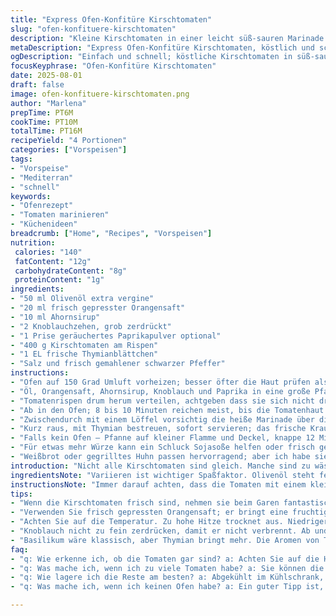 ```yaml
---
title: "Express Ofen-Konfitüre Kirschtomaten"
slug: "ofen-konfituere-kirschtomaten"
description: "Kleine Kirschtomaten in einer leicht süß-sauren Marinade aus Olivenöl, Orangensaft statt Zitrone, Ahornsirup statt Honig, und geröstetem Knoblauch. Mit frischem Thymian anstatt Basilikum. Kurz im Ofen garen bis die Haut leicht aufplatzt, dann sofort servieren. Aromatisch, schnell, braucht keine ständige Beobachtung. Kann bei Bedarf Chili durch geräuchertes Paprikapulver ersetzen. Klare Anleitung, wie man Gargrad an der Haut erkennt und warum niedrigere Temperaturen beim Kochen Aroma verstärken. Ein Tipp: Tomaten auf Hochglanz bringen geht nur mit richtigem Öl. Nützlich für schnelle Vorspeisen mit Geflügel oder hellem Fisch."
metaDescription: "Express Ofen-Konfitüre Kirschtomaten, köstlich und schnell zubereitet; perfekt als mediterrane Vorspeise für jeden Anlass"
ogDescription: "Einfach und schnell; köstliche Kirschtomaten in süß-saurer Marinade für besondere Momente oder als Vorspeise"
focusKeyphrase: "Ofen-Konfitüre Kirschtomaten"
date: 2025-08-01
draft: false
image: ofen-konfituere-kirschtomaten.png
author: "Marlena"
prepTime: PT6M
cookTime: PT10M
totalTime: PT16M
recipeYield: "4 Portionen"
categories: ["Vorspeisen"]
tags:
- "Vorspeise"
- "Mediterran"
- "schnell"
keywords:
- "Ofenrezept"
- "Tomaten marinieren"
- "Küchenideen"
breadcrumb: ["Home", "Recipes", "Vorspeisen"]
nutrition: 
 calories: "140"
 fatContent: "12g"
 carbohydrateContent: "8g"
 proteinContent: "1g"
ingredients:
- "50 ml Olivenöl extra vergine"
- "20 ml frisch gepresster Orangensaft"
- "10 ml Ahornsirup"
- "2 Knoblauchzehen, grob zerdrückt"
- "1 Prise geräuchertes Paprikapulver optional"
- "400 g Kirschtomaten am Rispen"
- "1 EL frische Thymianblättchen"
- "Salz und frisch gemahlener schwarzer Pfeffer"
instructions:
- "Ofen auf 150 Grad Umluft vorheizen; besser öfter die Haut prüfen als auf Zeit warten."
- "Öl, Orangensaft, Ahornsirup, Knoblauch und Paprika in eine große Pfanne oder feuerfeste Form geben; Salz und Pfeffer großzügig würzen."
- "Tomatenrispen drum herum verteilen, achtgeben dass sie sich nicht drängen. So garen die Tomaten gleichmäßig."
- "Ab in den Ofen; 8 bis 10 Minuten reichen meist, bis die Tomatenhaut leicht aufplatzt – ein leises Braun-Geruchssignal gibt es als Bonus."
- "Zwischendurch mit einem Löffel vorsichtig die heiße Marinade über die Tomaten träufeln, fördert Karamellisierung und verhindert Austrocknen."
- "Kurz raus, mit Thymian bestreuen, sofort servieren; das frische Kraut bringt Zitrusnoten und Balance."
- "Falls kein Ofen – Pfanne auf kleiner Flamme und Deckel, knappe 12 Minuten geduldig; nichts anbrennen lassen!"
- "Für etwas mehr Würze kann ein Schluck Sojasoße helfen oder frisch gemahlener schwarzer Pfeffer direkt auf die noch heißen Tomaten."
- "Weißbrot oder gegrilltes Huhn passen hervorragend; aber ich habe sie auch gerne mal mit grünem Salat und etwas Ricotta ausprobiert."
introduction: "Nicht alle Kirschtomaten sind gleich. Manche sind zu wässrig, andere verlieren schnell Aroma beim Erhitzen. Meine Versuche mit klassischem Honigzugaben und Zitronensaft waren ehrlich gesagt... langweilig. Dann probierte ich Orangensaft – mehr Tiefe, fruchtiger Kick. Gleichzeitig Ahornsirup statt Honig, weil der Geschmack runder wirkt und weniger scharf brennt. Wichtig: das Öl muss hochwertig sein, sonst dickt die Marinade später unangenehm. Gerne nehme ich frischen Thymian statt Basilikum, weil das Aroma besser zur Orangennote passt. Hitze: kein Stress mit zu hoher Temperatur; lieber langsam schöne Röstaromen entwickeln lassen. Das Aufplatzen der Haut ist das wichtigste Zeichen, nicht die Uhr. Geruch hilft, immer riechen, das erspart Fehlgriffe. Von wegen schnelle Vorspeise – ein bisschen Aufmerksamkeit schafft bessere Texturen und Geschmack."
ingredientsNote: "Variieren ist wichtiger Spaßfaktor. Olivenöl steht fest, weil es Geschmacksträger Nummer eins ist. Orangensaft bringt Frische und Säure, Zitrone kann man nehmen, gibt aber mehr Schärfe. Ahornsirup mildert ab, Honig funktioniert, aber Vorsicht bei der Süße. Alternativ kann man hellen Agavendicksaft versuchen. Knoblauch nicht zu fein zerdrücken, die Stücke sollen unterschwellig mitzuschwimmen und weniger schnell verbrennen. Statt geräuchertem Paprika passen auch Chiliflocken oder eine Prise Kreuzkümmel, experimentieren. Tomaten unbedingt frisch und fest, zu weich führt zu matschiger Textur. Frische Kräuter je nach Saison; Thymian bringt erdige Noten, Basilikum leichteres Aroma. Salz nicht sparen, es hebt die Süße hervor, aber Vorsicht mit Pfeffer, frisch mahlen ist Pflicht."
instructionsNote: "Immer darauf achten, dass die Tomaten mit einem kleinen Abstand in der Form liegen, damit die Hitze zirkuliert und sie nicht ungleich weich werden. Das langsame Garen bei mittlerer Hitze bewirkt eine bessere Aromakonzentration, da die Haut nur sanft aufreißt und das Fruchtfleisch nicht zerfällt. Deckel benutzen, wenn man in der Pfanne arbeitet, hilft, den Dampf zu halten und lässt die Haut sanft platzen. Marinade regelmäßig über die Tomaten träufeln bewirkt Karamellisierung, das Aroma intensiviert sich und die Oberfläche glänzt besser. Wichtig: nicht durchmischen oder umdrehen, sonst zerdrücken die Tomaten. Wenn zu viel Flüssigkeit austritt, kann man die Hitze erhöhen und die Flüssigkeit reduzieren, bis sie sirupartig durchgeht. Abschließend frisch mit Kräutern bestreuen, die Hitze bringt deren Aromen zur Geltung – nicht vorher dazugeben, sonst verblassen sie."
tips:
- "Wenn die Kirschtomaten frisch sind, nehmen sie beim Garen fantastische Aromen auf. Prüfen Sie die Haut. Wenn sie aufplatzt, nehmen Sie sie sofort. Ein feines Knistern ist ein Zeichen, dass Röstaromen entstehen. Und! Wenn die Haut ungleichmäßig aussieht, könnten Sie die Tomaten mit einer Gabel leicht einstechen."
- "Verwenden Sie frisch gepressten Orangensaft; er bringt eine fruchtige Note ins Spiel. Wenn Sie keinen Orangensaft haben, nehmen Sie lieber Zitrone als gar keinen Saft. Aber! Seien Sie vorsichtig. Zitrone kann die Süße überdecken. Oder probieren Sie Apfelsaft. Das bringt auch Tiefe."
- "Achten Sie auf die Temperatur. Zu hohe Hitze trocknet aus. Niedrigere Hitze entwickelt dafür mehr Geschmack. 150 Grad Umluft ist optimal. Kontrollieren Sie immer den Geruch. Ein feiner Duft zeigt an, dass alles gut geht. Aber! Lassen Sie sich nicht zu lange Zeit; die Tomaten sind sonst übergart."
- "Knoblauch nicht zu fein zerdrücken, damit er nicht verbrennt. Ab und zu umrühren, aber sanft. Ansonsten zerdrücken Sie die Tomaten. Wenn es zu viel Flüssigkeit gibt, können Sie die Temperatur leicht erhöhen. Sehen Sie, wie sich die Marinade reduziert – das wird süßer und intensiver."
- "Basilikum wäre klassisch, aber Thymian bringt mehr. Die Aromen von Thymian passen perfekt zur Fruchtigkeit von Orangen. Frische Kräuter sind wichtig. Alternativen wie Petersilie sind möglich, aber der Geschmack ändert sich. Am besten die frischen Kräuter erst beim Servieren hinzufügen."
faq:
- "q: Wie erkenne ich, ob die Tomaten gar sind? a: Achten Sie auf die Haut. Sie sollte leicht aufplatzen. Ein gutes Aroma zeigt auch an, dass es gut läuft. Und: Das Fruchtfleisch sollte weich sein, aber nicht zerfallen. Immer wieder probieren."
- "q: Was mache ich, wenn ich zu viele Tomaten habe? a: Sie können die Tomaten leicht pürieren und als Soße verwenden. Oder Sie essen sie kalt. Mit etwas weißem Balsamico und Olivenöl. Lecker ist auch eine Bruschetta-Variation."
- "q: Wie lagere ich die Reste am besten? a: Abgekühlt im Kühlschrank, maximal zwei Tage. Decken Sie die Marinade gut ab. Alternativ können Sie die Reste auch einfrieren. Dann können Sie sie später als Beilage oder Sauce verwenden."
- "q: Was mache ich, wenn ich keinen Ofen habe? a: Ein guter Tipp ist, die Tomaten in der Pfanne zu garen. Kleiner Hitze; Deckel drauf. Sehen Sie nach 12 Minuten nach, die Haut muss aufplatzen. Man muss Geduld haben; es lohnt sich."

---
```


